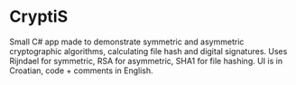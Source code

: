 # CryptiS

Small C# app made to demonstrate symmetric and asymmetric cryptographic algorithms, calculating file hash and digital signatures.
Uses Rijndael for symmetric, RSA for asymmetric, SHA1 for file hashing.
UI is in Croatian, code + comments in English.
